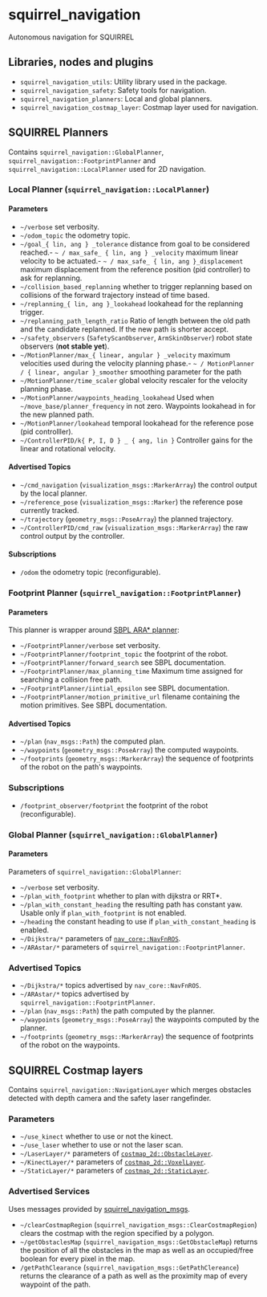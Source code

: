 squirrel_navigation
===================

Autonomous navigation for SQUIRREL

## Libraries, nodes and plugins

- `squirrel_navigation_utils`: Utility library used in the package.
- `squirrel_navigation_safety`: Safety tools for navigation.
- `squirrel_navigation_planners`: Local and global planners.
- `squirrel_navigation_costmap_layer`: Costmap layer used for
  navigation.

## SQUIRREL Planners

Contains `squirrel_navigation::GlobalPlanner`,
`squirrel_navigation::FootprintPlanner` and
`squirrel_navigation::LocalPlanner` used for 2D navigation.

### Local Planner (`squirrel_navigation::LocalPlanner`)

#### Parameters
- `~/verbose` set verbosity.
- `~/odom_topic` the odometry topic.
- `~/goal_{
  lin, ang
}
_tolerance` distance from goal to be considered reached.- `~ / max_safe_ {
  lin, ang
}
_velocity` maximum linear velocity to be actuated.- `~ / max_safe_ { lin, ang }_displacement` maximum displacement from the
  reference position (pid controller) to ask for replanning.
- `~/collision_based_replanning` whether to trigger replanning based
  on collisions of the forward trajectory instead of time based.
- `~/replanning_{
  lin, ang
}_lookahead` lookahead for the replanning
  trigger.
- `~/replanning_path_length_ratio` Ratio of length between the old
  path and the candidate replanned. If the new path is shorter accept.
- `~/safety_observers` (`SafetyScanObserver`, `ArmSkinObserver`) robot
  state observers (**not stable yet**).
- `~/MotionPlanner/max_{
  linear, angular
}
_velocity` maximum velocities used during the velocity planning
        phase.- `~ / MotionPlanner / {
  linear, angular
}_smoother` smoothing parameter for the path
- `~/MotionPlanner/time_scaler` global velocity rescaler for the
  velocity planning phase.
- `~/MotionPlanner/waypoints_heading_lookahead` Used when
  `~/move_base/planner_frequency` in not zero. Waypoints lookahead in
  for the new planned path.
- `~/MotionPlanner/lookahead` temporal lookahead for the reference
  pose (pid controlller).
- `~/ControllerPID/k{
  P, I, D
}
_ { ang, lin }` Controller gains for the linear
  and rotational velocity.

#### Advertised Topics
- `~/cmd_navigation` (`visualization_msgs::MarkerArray`) the control
  output by the local planner.
- `~/reference_pose` (`visualization_msgs::Marker`) the reference pose
  currently tracked.
- `~/trajectory` (`geometry_msgs::PoseArray`) the planned trajectory.
- `~/ControllerPID/cmd_raw` (`visualization_msgs::MarkerArray`) the raw
  control output by the controller.

#### Subscriptions
- `/odom` the odometry topic (reconfigurable).

### Footprint Planner (`squirrel_navigation::FootprintPlanner`)

#### Parameters 

This planner is wrapper around [SBPL ARA* planner](http://www.sbpl.net/):
- `~/FootprintPlanner/verbose` set verbosity.
- `~/FootprintPlanner/footprint_topic` the footprint of the robot.
- `~/FootprintPlanner/forward_search` see SBPL documentation.
- `~/FootprintPlanner/max_planning_time` Maximum time assigned for
  searching a collision free path.
- `~/FootprintPlanner/iintial_epsilon` see SBPL documentation.
- `~/FootprintPlanner/motion_primitive_url` filename containing the
  motion primitives. See SBPL documentation.

#### Advertised Topics
- `~/plan` (`nav_msgs::Path`) the computed plan.
- `~/waypoints` (`geometry_msgs::PoseArray`) the computed waypoints.
- `~/footprints` (`geometry_msgs::MarkerArray`) the sequence of
  footprints of the robot on the path's waypoints.

### Subscriptions
- `/footprint_observer/footprint` the footprint of the robot
  (reconfigurable).

### Global Planner (`squirrel_navigation::GlobalPlanner`)

#### Parameters 

Parameters of `squirrel_navigation::GlobalPlanner`:
- `~/verbose` set verbosity.
- `~/plan_with_footprint` whether to plan with dijkstra or RRT*.
- `~/plan_with_constant_heading` the resulting path has constant
  yaw. Usable only if `plan_with_footprint` is not enabled.
- `~/heading` the constant heading to use if
  `plan_with_constant_heading` is enabled.
- `~/Dijkstra/*` parameters of [`nav_core::NavFnROS`](http://wiki.ros.org/navfn).
- `~/ARAstar/*` parameters of `squirrel_navigation::FootprintPlanner`.
  
### Advertised Topics  
- `~/Dijkstra/*` topics advertised by `nav_core::NavFnROS`.
- `~/ARAstar/*` topics advertised by `squirrel_navigation::FootprintPlanner`.
- `~/plan` (`nav_msgs::Path`) the path computed by the planner.
- `~/waypoints` (`geometry_msgs::PoseArray`) the waypoints computed by the planner.
- `~/footprints` (`geometry_msgs::MarkerArray`) the sequence of
  footprints of the robot on the waypoints.

## SQUIRREL Costmap layers

Contains `squirrel_navigation::NavigationLayer` which merges obstacles
detected with depth camera and the safety laser rangefinder.

### Parameters
- `~/use_kinect` whether to use or not the kinect.
- `~/use_laser` whether to use or not the laser scan.
- `~/LaserLayer/*` parameters of [`costmap_2d::ObstacleLayer`](http://docs.ros.org/jade/api/costmap_2d/html/classcostmap__2d_1_1ObstacleLayer.html).
- `~/KinectLayer/*` parameters of [`costmap_2d::VoxelLayer`](http://docs.ros.org/jade/api/costmap_2d/html/classcostmap__2d_1_1VoxelLayer.html).
- `~/StaticLayer/*` parameters of [`costmap_2d::StaticLayer`](http://docs.ros.org/jade/api/costmap_2d/html/classcostmap__2d_1_1StaticLayer.html).

### Advertised Services
Uses messages provided by [squirrel_navigation_msgs](https://github.com/squirrel-project/squirrel_common/tree/indigo_dev/squirrel_navigation_msgs).
- `~/clearCostmapRegion`
  (`squirrel_navigation_msgs::ClearCostmapRegion`) clears the costmap
  with the region specified by a polygon.
- `~/getObstaclesMap` (`squirrel_navigation_msgs::GetObstacleMap`)
  returns the position of all the obstacles in the map as well as an
  occupied/free boolean for every pixel in the map.
- `/getPathClearance` (`squirrel_navigation_msgs::GetPathClereance`)
  returns the clearance of a path as well as the proximity map of
  every waypoint of the path.
